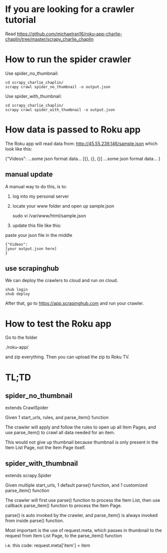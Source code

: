 # If you are looking for a crawler tutorial

Read https://github.com/michaelran16/roku-app-charlie-chaplin/tree/master/scrapy_charlie_chaplin

# How to run the spider crawler

Use spider_no_thumbnail:

    cd scrapy_charlie_chaplin/
    scrapy crawl spider_no_thumbnail -o output.json

Use spider_with_thumbnail: 

    cd scrapy_charlie_chaplin/
    scrapy crawl spider_with_thumbnail -o output.json

# How data is passed to Roku app

The Roku app will read data from: http://45.55.239.146/sample.json which look like this:

  {"Videos":
    ...some json format data...
    [{}, {}, {}]
    ...some json format data...
  }

## manual update

A manual way to do this, is to:

1. log into my personal server

1. locate your www folder and open up sample.json

    sudo vi /var/www/html/sample.json
  
1. update this file like this:

  paste your json file in the middle

    {"Videos":
    [your output.json here]
    }

## use scrapinghub

We can deploy the crawlers to cloud and run on cloud. 

    shub login
    shub deploy

After that, go to https://app.scrapinghub.com and run your crawler.

# How to test the Roku app

Go to the folder

  ./roku-app/

and zip everything. Then you can upload the zip to Roku TV.

# TL;TD

## spider_no_thumbnail

extends CrawlSpider

Given 1 start_urls, rules, and parse_item() function

The crawler will apply and follow the rules to open up all Item Pages, and use parse_item() to crawl all data needed for an item. 

This would not give up thumbnail because thumbnail is only present in the Item List Page, not the Item Page itself. 

## spider_with_thumbnail

extends scrapy.Spider

Given multiple start_urls, 1 default parse() function, and 1 customized parse_item() function

The crawler will first use parse() function to process the Item List, then use callback parse_item() function to process the Item Page. 

parse() is auto invoked by the crawler, and parse_item() is always invoked from inside parse() function. 

Most important is the use of request.meta, which passes in thumbnail to the request from Item List Page, to the parse_item() function

i.e. this code: request.meta['item'] = item
